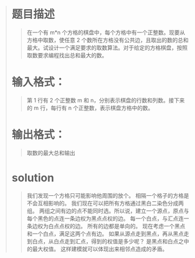 > # 题目描述
>> 在一个有 m*n 个方格的棋盘中，每个方格中有一个正整数。现要从方格中取数，使任意 2 个数所在方格没有公共边，且取出的数的总和最大。试设计一个满足要求的取数算法。对于给定的方格棋盘，按照取数要求编程找出总和最大的数。
> # 输入格式：
>> 第 1 行有 2 个正整数 m 和 n，分别表示棋盘的行数和列数。接下来的 m 行，每行有 n 个正整数，表示棋盘方格中的数。
> # 输出格式：
>> 取数的最大总和输出
> # solution
>> 我们发现一个方格只可能影响他周围的放个。
相隔一个格子的方格是不会互相影响的。
我们现在可以把所有方格通过黑白二染色分成两组。
两组之间有边的点不能同时选。所以说，建立一个源点，原点与每个黑色的点连一条边权为黑点点权的边。
每一个白点，与汇点连一条边权为白点点权的边。
所有的边都是单向的。
现在考虑一个黑点和一个白点，满足这两个点有边。
如果从源点走到黑点，再从黑点走到白点，从白点走到汇点，得到的权值是多少呢？
是黑点和白点之中的最大权值。
这样建模就可以体现出来相邻点造成的矛盾。
